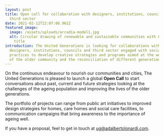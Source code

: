 ```yaml
---
layout: post
title: Open call for collaboration with designers, institutions, councils and
  third sector
date: 2021-02-12T22:07:08.961Z
featured_image:
  image: /assets/uploads/arcadia-model1.jpg
  alt: Circular drawing of renewable and sustainable communities with Open Call
    title
introduction: The United Generations is looking for collaborations with
  designers, institutions, councils and third sector engaged with social
  practices to develop creative strategies and programs aimed at the wellbeing
  of the older community and the reconciliation of different generations.
---
```

On the continuous endeavour to nourish our communities and cities, The United Generations is pleased to launch a global **Open Call** to start conversations about past, current and future strategies looking at the challenges of the ageing population and improving the lives of the older generations. 

The portfolio of projects can range from public art initiatives to improved design strategies for homes, care homes and social care facilities, to communication campaigns that bring awareness to the importance of ageing well.



If you have a proposal, feel to get in touch at ug@adalbertolonardi.com.